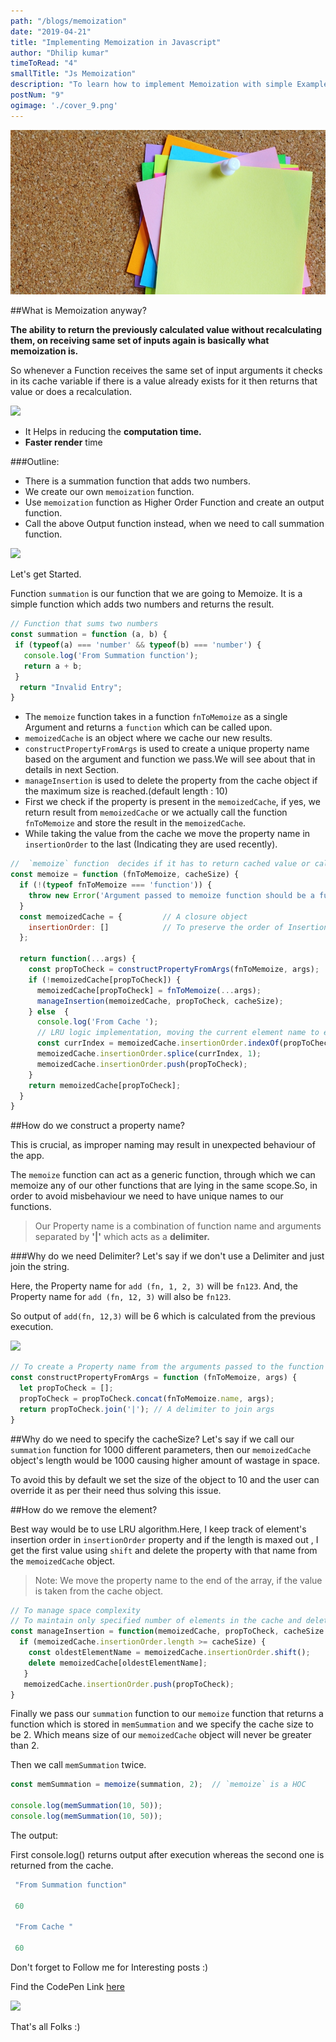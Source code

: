 ```yaml
---
path: "/blogs/memoization"
date: "2019-04-21"
title: "Implementing Memoization in Javascript"
author: "Dhilip kumar"
timeToRead: "4"
smallTitle: "Js Memoization"
description: "To learn how to implement Memoization with simple Example"
postNum: "9"
ogimage: './cover_9.png'
---
```


<img src="./cover_9.png"/>
<br/>

##What is Memoization anyway?

**The ability to return the previously calculated value without recalculating them, on receiving same set of inputs again is basically what memoization is.**

So whenever a Function receives the same set of input arguments it checks in its cache variable if there is a value already exists for it then returns that value or does a recalculation.

![](https://media.giphy.com/media/fNlRJ7Gwr4Lba/giphy.gif)

 - It Helps in reducing the **computation time.**
 - **Faster render** time

###Outline:
 - There is a summation function that adds two numbers.
 - We create our own `memoization` function.
 - Use `memoization` function as Higher Order Function and create an output function.
 - Call the above Output function instead, when we need to call summation function.


![](https://media.giphy.com/media/xT0xem7ZlZ2DOYqpG0/giphy.gif)


Let's get Started.


Function `summation` is our function that we are going to Memoize.
It is a simple function which adds two numbers and returns the result.

``` jsx
// Function that sums two numbers
const summation = function (a, b) {
 if (typeof(a) === 'number' && typeof(b) === 'number') {
   console.log('From Summation function');
   return a + b;
 }
  return "Invalid Entry";
}

```

 - The `memoize` function takes in a function `fnToMemoize` as a single Argument and returns a `function` which can be called upon.
 - `memoizedCache` is an object where we cache our new results.
 - `constructPropertyFromArgs` is used to create a unique property name based on the argument and function we pass.We will see about that in details in next Section.
 - `manageInsertion` is used to delete the property from the cache object if the maximum size is reached.(default length : 10)
 - First we check if the property is present in the `memoizedCache`, if yes, we return result from `memoizedCache` or we actually call the function `fnToMemoize` and store the result in the `memoizedCache`.
 - While taking the value from the cache we move the property name in `insertionOrder` to the last (Indicating they are used recently).


``` jsx
//  `memoize` function  decides if it has to return cached value or call the summation function
const memoize = function (fnToMemoize, cacheSize) {
  if (!(typeof fnToMemoize === 'function')) {
    throw new Error('Argument passed to memoize function should be a function');
  }
  const memoizedCache = {         // A closure object
    insertionOrder: []            // To preserve the order of Insertion, so that FIFO can be implemented
  }; 
  
  return function(...args) {
    const propToCheck = constructPropertyFromArgs(fnToMemoize, args);
    if (!memoizedCache[propToCheck]) {
      memoizedCache[propToCheck] = fnToMemoize(...args);
      manageInsertion(memoizedCache, propToCheck, cacheSize);
    } else  {
      console.log('From Cache ');
      // LRU logic implementation, moving the current element name to end of the array
      const currIndex = memoizedCache.insertionOrder.indexOf(propToCheck);
      memoizedCache.insertionOrder.splice(currIndex, 1);
      memoizedCache.insertionOrder.push(propToCheck);
    }
    return memoizedCache[propToCheck];
  }
}


```

##How do we construct a property name?

This is crucial, as improper naming may result in unexpected behaviour of the app.

The `memoize` function can act as a generic function, through which we can memoize any of our other functions that are lying in the same scope.So, in order to avoid misbehaviour we need to have unique names to our functions.

> Our Property name is a combination of function name and arguments separated by **'|'** which acts as a **delimiter.**

###Why do we need Delimiter?
Let's say if we don't use a  Delimiter and just join the string.

Here, the Property name for `add (fn, 1, 2, 3)` will be `fn123`.
And, the Property name for `add (fn, 12, 3)` will also be `fn123`.

So output of `add(fn, 12,3)` will be 6 which is calculated from the previous execution.

![](https://media.giphy.com/media/25QbQdrFvFAMcPKq24/giphy.gif)


```jsx
// To create a Property name from the arguments passed to the function
const constructPropertyFromArgs = function (fnToMemoize, args) {
  let propToCheck = [];
  propToCheck = propToCheck.concat(fnToMemoize.name, args);
  return propToCheck.join('|'); // A delimiter to join args
}
```

##Why do we need to specify the cacheSize?
Let's say if we call our `summation` function for 1000 different parameters, then our `memoizedCache` object's length would be 1000 causing higher amount of wastage in space.

To avoid this by default we set the size of the object to 10 and the user can override it as per their need thus solving this issue.

##How do we remove the element?

Best way would be to use LRU algorithm.Here, I keep track of element's insertion order in `insertionOrder` property and if the length is maxed out ,  I get the first value using `shift` and delete the property with that name from the `memoizedCache` object. 

> Note: We move the property name to the end of the array, if the value is taken from the cache object.


``` jsx
// To manage space complexity
// To maintain only specified number of elements in the cache and deleting the others using First In First Out approach
const manageInsertion = function(memoizedCache, propToCheck, cacheSize = 10) {
  if (memoizedCache.insertionOrder.length >= cacheSize) {
    const oldestElementName = memoizedCache.insertionOrder.shift();
    delete memoizedCache[oldestElementName];
   }
   memoizedCache.insertionOrder.push(propToCheck);
}
```

Finally we pass our `summation` function to our `memoize` function that returns a function which is stored in `memSummation` and we specify the cache size to be 2.
Which means size of our `memoizedCache` object will never be greater than 2.

Then we call `memSummation` twice.


``` jsx
const memSummation = memoize(summation, 2);  // `memoize` is a HOC

console.log(memSummation(10, 50));
console.log(memSummation(10, 50));

```

The output:

First console.log() returns output after execution whereas the second one is returned from the cache.

``` jsx
 "From Summation function"

 60

 "From Cache "

 60
```

Don't forget to Follow me for Interesting posts :)

Find the CodePen Link [here](https://codepen.io/dhilipkmr/pen/PgeMxM?editors=0010)

![](https://media.giphy.com/media/fxsqOYnIMEefC/giphy.gif)


That's all Folks :)
